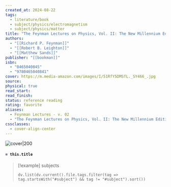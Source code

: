 ```yaml
---
created_at: 2024-08-22
tags:
  - literature/book
  - subject/physics/electromagnetism
  - subject/physics/matter
title: "The Feynman Lectures on Physics, Vol. II: The New Millennium Edition: Mainly Electromagnetism and Matter"
authors:
  - "[[Richard P. Feynman]]"
  - "[[Robert B. Leighton]]"
  - "[[Matthew Sands]]"
publisher: "[[bookman]]"
isbn:
  - "0465040845"
  - "9780465040841"
cover: https://m.media-amazon.com/images/I/51RfY5DMSfL._SY466_.jpg
source: 
physical: true
read_start: 
read_finish: 
status: reference reading
rating: favorite
aliases:
  - Feynman Lectures - v. 02
  - "The Feynman Lectures on Physics, Vol. II: The New Millennium Edition: Mainly Electromagnetism and Matter"
cssclasses:
  - cover-align-center
---
```


![cover|200](https://m.media-amazon.com/images/I/51RfY5DMSfL._SY466_.jpg)

#### `= this.title`

> [!example] subjects
> ```dataviewjs
> dv.list(dv.current().file.tags.filter(tag => tag.startsWith("#subject") && tag != "#subject").sort())
> ```
 